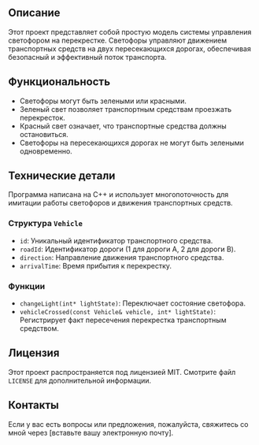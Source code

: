 

## Описание
Этот проект представляет собой простую модель системы управления светофором на перекрестке. Светофоры управляют движением транспортных средств на двух пересекающихся дорогах, обеспечивая безопасный и эффективный поток транспорта.

## Функциональность
- Светофоры могут быть зелеными или красными.
- Зеленый свет позволяет транспортным средствам проезжать перекресток.
- Красный свет означает, что транспортные средства должны остановиться.
- Светофоры на пересекающихся дорогах не могут быть зелеными одновременно.

## Технические детали
Программа написана на C++ и использует многопоточность для имитации работы светофоров и движения транспортных средств.

### Структура `Vehicle`
- `id`: Уникальный идентификатор транспортного средства.
- `roadId`: Идентификатор дороги (1 для дороги A, 2 для дороги B).
- `direction`: Направление движения транспортного средства.
- `arrivalTime`: Время прибытия к перекрестку.

### Функции
- `changeLight(int* lightState)`: Переключает состояние светофора.
- `vehicleCrossed(const Vehicle& vehicle, int* lightState)`: Регистрирует факт пересечения перекрестка транспортным средством.



## Лицензия
Этот проект распространяется под лицензией MIT. Смотрите файл `LICENSE` для дополнительной информации.

## Контакты
Если у вас есть вопросы или предложения, пожалуйста, свяжитесь со мной через [вставьте вашу электронную почту].
